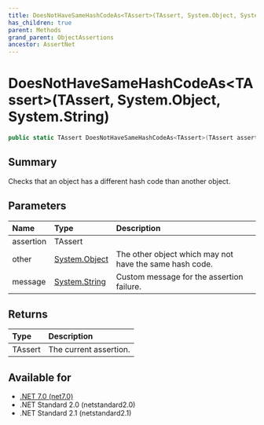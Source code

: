 ```yaml
---
title: DoesNotHaveSameHashCodeAs<TAssert>(TAssert, System.Object, System.String)
has_children: true
parent: Methods
grand_parent: ObjectAssertions
ancestor: AssertNet
---
```

# DoesNotHaveSameHashCodeAs&lt;TAssert&gt;(TAssert, System.Object, System.String)

```csharp
public static TAssert DoesNotHaveSameHashCodeAs<TAssert>(TAssert assertion, System.Object other, System.String message);
```

## Summary
Checks that an object has a different hash code than another object.

## Parameters
| Name      | Type                                                                        | Description                                             |
|:----------|:----------------------------------------------------------------------------|:--------------------------------------------------------|
| assertion | TAssert                                                                     |                                                         |
| other     | [System.Object](https://learn.microsoft.com/en-us/dotnet/api/system.object) | The other object which may not have the same hash code. |
| message   | [System.String](https://learn.microsoft.com/en-us/dotnet/api/system.string) | Custom message for the assertion failure.               |


## Returns
| Type    | Description            |
|:--------|:-----------------------|
| TAssert | The current assertion. |

## Available for
- [.NET 7.0 (net7.0)](https://versionsof.net/core/7.0/)
- .NET Standard 2.0 (netstandard2.0)
- .NET Standard 2.1 (netstandard2.1)
